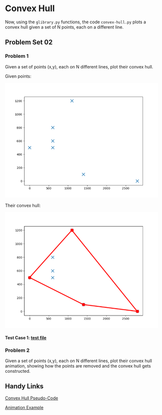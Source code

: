 # Convex Hull

Now, using the `glibrary.py` functions, the code `convex-hull.py` plots a convex hull given a set of N points, each on a different line. <br />

## Problem Set 02

### Problem 1

Given a set of points (x,y), each on N different lines, plot their convex hull. <br />

Given points: <br />

![image](https://github.com/the-other-mariana/computational-geometry/blob/master/convex-hull/output/points-i1.png?raw=true) <br />

Their convex hull: <br />

![image](https://github.com/the-other-mariana/computational-geometry/blob/master/convex-hull/output/output-i1.png?raw=true) <br />

#### Test Case 1: [test file](https://github.com/the-other-mariana/computational-geometry/blob/master/convex-hull/1.in)

### Problem 2

Given a set of points (x,y), each on N different lines, plot their convex hull animation, showing how the points are removed and the convex hull gets constructed. <br />

## Handy Links

[Convex Hull Pseudo-Code](https://en.wikibooks.org/wiki/Algorithm_Implementation/Geometry/Convex_hull/Monotone_chain) <br />

[Animation Example](https://riptutorial.com/matplotlib/example/23558/basic-animation-with-funcanimation) <br />